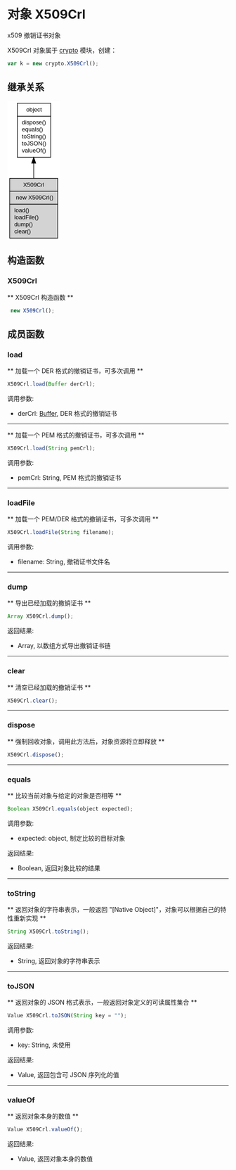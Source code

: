 # 对象 X509Crl
x509 撤销证书对象

X509Crl 对象属于 [crypto](../../module/ifs/crypto.md) 模块，创建：
```JavaScript
var k = new crypto.X509Crl();
```

## 继承关系
<div class="inherits"><svg width="90pt" height="238pt" viewBox="0.00 0.00 90.00 238.00" xmlns="http://www.w3.org/2000/svg" xmlns:xlink="http://www.w3.org/1999/xlink">
<g id="graph0" class="graph" transform="scale(1 1) rotate(0) translate(4 234)">
<title>%0</title>
<polygon fill="#ffffff" stroke="transparent" points="-4,4 -4,-234 86,-234 86,4 -4,4"/>
<!-- object -->
<g id="node1" class="node">
<title>object</title>
<g id="a_node1"><a xlink:href="object.md" xlink:title="object">
<polygon fill="#ffffff" stroke="transparent" points="12.5,-138 12.5,-230 69.5,-230 69.5,-138 12.5,-138"/>
<polygon fill="none" stroke="#000000" points="13,-208 13,-230 70,-230 70,-208 13,-208"/>
<text text-anchor="start" x="28.1625" y="-216" font-family="Helvetica,sans-Serif" font-size="10.00" fill="#000000">object</text>
<polygon fill="none" stroke="#000000" points="13,-138 13,-208 70,-208 70,-138 13,-138"/>
<text text-anchor="start" x="18" y="-194" font-family="Helvetica,sans-Serif" font-size="10.00" fill="#000000"> dispose()</text>
<text text-anchor="start" x="18" y="-182" font-family="Helvetica,sans-Serif" font-size="10.00" fill="#000000"> equals()</text>
<text text-anchor="start" x="18" y="-170" font-family="Helvetica,sans-Serif" font-size="10.00" fill="#000000"> toString()</text>
<text text-anchor="start" x="18" y="-158" font-family="Helvetica,sans-Serif" font-size="10.00" fill="#000000"> toJSON()</text>
<text text-anchor="start" x="18" y="-146" font-family="Helvetica,sans-Serif" font-size="10.00" fill="#000000"> valueOf()</text>
</a>
</g>
</g>
<!-- X509Crl -->
<g id="node2" class="node">
<title>X509Crl</title>
<g id="a_node2"><a xlink:title="X509Crl">
<polygon fill="#d3d3d3" stroke="transparent" points="0,0 0,-102 82,-102 82,0 0,0"/>
<polygon fill="none" stroke="#000000" points="0,-80 0,-102 82,-102 82,-80 0,-80"/>
<text text-anchor="start" x="22.9435" y="-88" font-family="Helvetica,sans-Serif" font-size="10.00" fill="#000000">X509Crl</text>
<polygon fill="none" stroke="#000000" points="0,-58 0,-80 82,-80 82,-58 0,-58"/>
<text text-anchor="start" x="5" y="-66" font-family="Helvetica,sans-Serif" font-size="10.00" fill="#000000">  new X509Crl()</text>
<polygon fill="none" stroke="#000000" points="0,0 0,-58 82,-58 82,0 0,0"/>
<text text-anchor="start" x="5" y="-44" font-family="Helvetica,sans-Serif" font-size="10.00" fill="#000000"> load()</text>
<text text-anchor="start" x="5" y="-32" font-family="Helvetica,sans-Serif" font-size="10.00" fill="#000000"> loadFile()</text>
<text text-anchor="start" x="5" y="-20" font-family="Helvetica,sans-Serif" font-size="10.00" fill="#000000"> dump()</text>
<text text-anchor="start" x="5" y="-8" font-family="Helvetica,sans-Serif" font-size="10.00" fill="#000000"> clear()</text>
</a>
</g>
</g>
<!-- object&#45;&gt;X509Crl -->
<g id="edge1" class="edge">
<title>object-&gt;X509Crl</title>
<path fill="none" stroke="#000000" d="M41,-127.6477C41,-119.1551 41,-110.4363 41,-102.0632"/>
<polygon fill="#000000" stroke="#000000" points="37.5001,-127.8563 41,-137.8563 44.5001,-127.8563 37.5001,-127.8563"/>
</g>
</g>
</svg></div>

## 构造函数
        
### X509Crl
** X509Crl 构造函数 **
```JavaScript
 new X509Crl();
```

## 成员函数
        
### load
** 加载一个 DER 格式的撤销证书，可多次调用 **
```JavaScript
X509Crl.load(Buffer derCrl);
```

调用参数:
* derCrl: [Buffer](Buffer.md), DER 格式的撤销证书

--------------------------
** 加载一个 PEM 格式的撤销证书，可多次调用 **
```JavaScript
X509Crl.load(String pemCrl);
```

调用参数:
* pemCrl: String, PEM 格式的撤销证书

--------------------------
### loadFile
** 加载一个 PEM/DER 格式的撤销证书，可多次调用 **
```JavaScript
X509Crl.loadFile(String filename);
```

调用参数:
* filename: String, 撤销证书文件名

--------------------------
### dump
** 导出已经加载的撤销证书 **
```JavaScript
Array X509Crl.dump();
```

返回结果:
* Array, 以数组方式导出撤销证书链

--------------------------
### clear
** 清空已经加载的撤销证书 **
```JavaScript
X509Crl.clear();
```

--------------------------
### dispose
** 强制回收对象，调用此方法后，对象资源将立即释放 **
```JavaScript
X509Crl.dispose();
```

--------------------------
### equals
** 比较当前对象与给定的对象是否相等 **
```JavaScript
Boolean X509Crl.equals(object expected);
```

调用参数:
* expected: object, 制定比较的目标对象

返回结果:
* Boolean, 返回对象比较的结果

--------------------------
### toString
** 返回对象的字符串表示，一般返回 "[Native Object]"，对象可以根据自己的特性重新实现 **
```JavaScript
String X509Crl.toString();
```

返回结果:
* String, 返回对象的字符串表示

--------------------------
### toJSON
** 返回对象的 JSON 格式表示，一般返回对象定义的可读属性集合 **
```JavaScript
Value X509Crl.toJSON(String key = "");
```

调用参数:
* key: String, 未使用

返回结果:
* Value, 返回包含可 JSON 序列化的值

--------------------------
### valueOf
** 返回对象本身的数值 **
```JavaScript
Value X509Crl.valueOf();
```

返回结果:
* Value, 返回对象本身的数值

